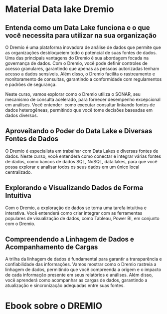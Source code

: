 # Material Data lake Dremio
## Entenda como um Data Lake funciona e o que você necessita para utilizar na sua organização

O Dremio é uma plataforma inovadora de análise de dados que permite que as organizações desbloqueiem todo o potencial de suas fontes de dados. Uma das principais vantagens do Dremio é sua abordagem focada na governança de dados. Com o Dremio, você pode definir controles de acesso granulares, garantindo que apenas as pessoas autorizadas tenham acesso a dados sensíveis. Além disso, o Dremio facilita o rastreamento e monitoramento de consultas, garantindo a conformidade com regulamentos e padrões de segurança.

Neste curso, vamos explorar como o Dremio utiliza o SONAR, seu mecanismo de consulta acelerado, para fornecer desempenho excepcional em análises. Você entender  como executar consultar linkando fontes de dados heterogêneas, permitindo que você tome decisões baseadas em dados diversos.

## Aproveitando o Poder do Data Lake e Diversas Fontes de Dados

O Dremio é especialista em trabalhar com Data Lakes e diversas fontes de dados. Neste curso, você entenderá como conectar e integrar várias fontes de dados, como bancos de dados SQL, NoSQL, data lakes, para que você possa explorar e analisar todos os seus dados em um único local centralizado.

## Explorando e Visualizando Dados de Forma Intuitiva

Com o Dremio, a exploração de dados se torna uma tarefa intuitiva e interativa. Você entenderá como criar integrar com as ferramentas populares de visualização de dados, como Tableau, Power BI, em conjunto com o Dremio.

## Compreendendo a Linhagem de Dados e Acompanhamento de Cargas

A trilha da linhagem de dados é fundamental para garantir a transparência e confiabilidade das informações. Vamos mostrar como o Dremio rastreia a linhagem de dados, permitindo que você compreenda a origem e o impacto de cada informação presente em seus relatórios e análises. Além disso, você aprenderá como acompanhar as cargas de dados, garantindo a atualização e sincronização adequadas entre suas fontes.

# Ebook sobre o DREMIO
